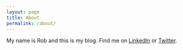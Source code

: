 ```yaml
---
layout: page
title: About
permalink: /about/
---
```


My name is Rob and this is my blog. Find me on [LinkedIn](https://www.linkedin.com/in/rfulwell/) or [Twitter](https://twitter.com/rfulwell).

